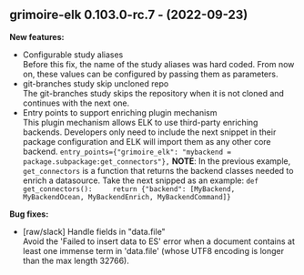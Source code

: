## grimoire-elk 0.103.0-rc.7 - (2022-09-23)

**New features:**

 * Configurable study aliases\
   Before this fix, the name of the study aliases was hard coded. From
   now on, these values can be configured by passing them as parameters.
 * git-branches study skip uncloned repo\
   The git-branches study skips the repository when it is not cloned and
   continues with the next one.
 * Entry points to support enriching plugin mechanism\
   This plugin mechanism allows ELK to use third-party enriching
   backends. Developers only need to include the next snippet in their
   package configuration and ELK will import them as any other core
   backend.  ``` entry_points={"grimoire_elk": "mybackend =
   package.subpackage:get_connectors"}, ``` **NOTE**: In the previous
   example, `get_connectors` is a function that returns the backend
   classes needed to enrich a datasource. Take the next snipped as an
   example: ``` def get_connectors():     return {"backend": [MyBackend,
   MyBackendOcean, MyBackendEnrich, MyBackendCommand]} ```

**Bug fixes:**

 * [raw/slack] Handle fields in "data.file"\
   Avoid the 'Failed to insert data to ES' error when a document contains
   at least one immense term in 'data.file' (whose UTF8 encoding is
   longer than the max length 32766).

